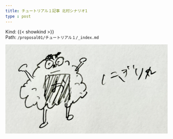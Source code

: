 ```yaml
---
title: チュートリアル１記事 北村シナリオ1
type : post
---
```


Kind: {{< showkind >}}  
Path: `/proposal01/チュートリアル１/_index.md`

![alt](画像A.png)
